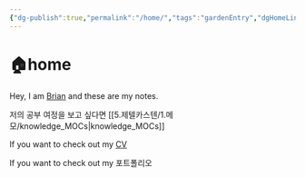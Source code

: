 ```yaml
---
{"dg-publish":true,"permalink":"/home/","tags":"gardenEntry","dgHomeLink":true,"dgPassFrontmatter":false}
---
```



# 🏠home

Hey, I am [Brian](https://github.com/CodyMan0) and these are my notes.



저의 공부 여정을 보고 싶다면 [[5.제텔카스텐/1.메모/knowledge_MOCs|knowledge_MOCs]]

If you want to check out my [CV](https://gifted-jacket-9e1.notion.site/4f105fe60b914e078adc5adcc3c05e1f)

If you want to check out my 포트폴리오
	



